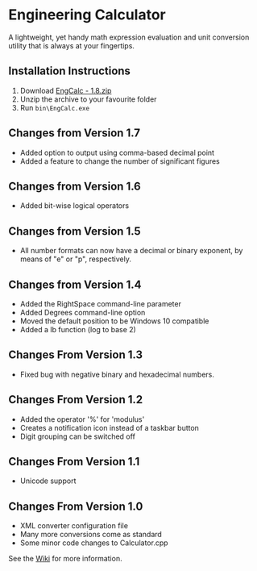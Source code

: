 # Engineering Calculator

A lightweight, yet handy math expression evaluation and unit conversion utility that is always at your fingertips.

## Installation Instructions

1. Download [EngCalc - 1.8.zip](https://sourceforge.net/projects/alwaysontopcalc/files/latest/download)
1. Unzip the archive to your favourite folder
1. Run `bin\EngCalc.exe`

## Changes from Version 1.7

- Added option to output using comma-based decimal point
- Added a feature to change the number of significant figures

## Changes from Version 1.6

- Added bit-wise logical operators

## Changes from Version 1.5

- All number formats can now have a decimal or binary exponent, by means of "e" or "p", respectively.

## Changes from Version 1.4

- Added the RightSpace command-line parameter
- Added Degrees command-line option
- Moved the default position to be Windows 10 compatible
- Added a lb function (log to base 2)

## Changes From Version 1.3

- Fixed bug with negative binary and hexadecimal numbers.

## Changes From Version 1.2

- Added the operator '%' for 'modulus'
- Creates a notification icon instead of a taskbar button
- Digit grouping can be switched off

## Changes From Version 1.1

- Unicode support

## Changes From Version 1.0

- XML converter configuration file
- Many more conversions come as standard
- Some minor code changes to Calculator.cpp

See the [Wiki](https://sourceforge.net/p/alwaysontopcalc/wiki) for more information.

